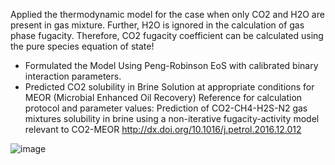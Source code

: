 Applied the thermodynamic model for the case when only CO2 and H2O are present in gas mixture. Further, H2O is ignored in the calculation of gas phase fugacity. Therefore, CO2 fugacity coefficient can be calculated using the pure species equation of state!
- Formulated the Model Using Peng-Robinson EoS with calibrated binary interaction parameters.
- Predicted CO2 solubility in Brine Solution at appropriate conditions for MEOR (Microbial Enhanced Oil Recovery)
Reference for calculation protocol and parameter values:
Prediction of CO2-CH4-H2S-N2 gas mixtures solubility in brine using a non-iterative fugacity-activity model relevant to CO2-MEOR
http://dx.doi.org/10.1016/j.petrol.2016.12.012

![image](https://github.com/SK-Intellectual/Thermodynamics_Modelling/assets/141943301/f369443e-4a79-4e01-8215-eacb6427a9eb)
